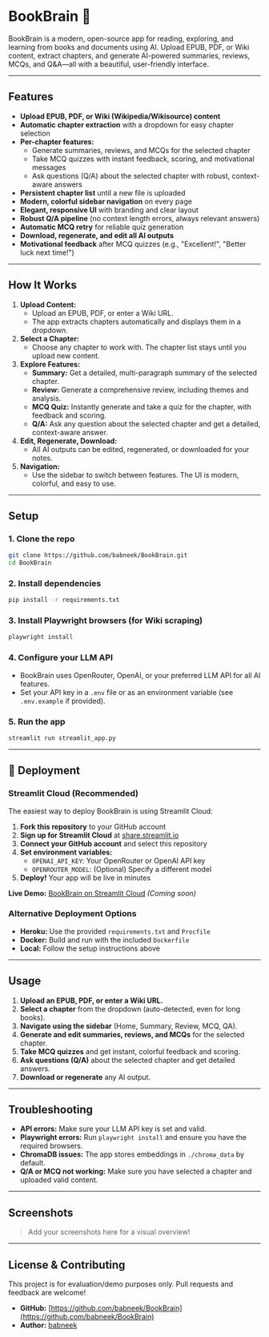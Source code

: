 # BookBrain 📘

BookBrain is a modern, open-source app for reading, exploring, and learning from books and documents using AI. Upload EPUB, PDF, or Wiki content, extract chapters, and generate AI-powered summaries, reviews, MCQs, and Q&A—all with a beautiful, user-friendly interface.

---

## Features

- **Upload EPUB, PDF, or Wiki (Wikipedia/Wikisource) content**
- **Automatic chapter extraction** with a dropdown for easy chapter selection
- **Per-chapter features:**
  - Generate summaries, reviews, and MCQs for the selected chapter
  - Take MCQ quizzes with instant feedback, scoring, and motivational messages
  - Ask questions (Q/A) about the selected chapter with robust, context-aware answers
- **Persistent chapter list** until a new file is uploaded
- **Modern, colorful sidebar navigation** on every page
- **Elegant, responsive UI** with branding and clear layout
- **Robust Q/A pipeline** (no context length errors, always relevant answers)
- **Automatic MCQ retry** for reliable quiz generation
- **Download, regenerate, and edit all AI outputs**
- **Motivational feedback** after MCQ quizzes (e.g., "Excellent!", "Better luck next time!")

---

## How It Works

1. **Upload Content:**
   - Upload an EPUB, PDF, or enter a Wiki URL.
   - The app extracts chapters automatically and displays them in a dropdown.
2. **Select a Chapter:**
   - Choose any chapter to work with. The chapter list stays until you upload new content.
3. **Explore Features:**
   - **Summary:** Get a detailed, multi-paragraph summary of the selected chapter.
   - **Review:** Generate a comprehensive review, including themes and analysis.
   - **MCQ Quiz:** Instantly generate and take a quiz for the chapter, with feedback and scoring.
   - **Q/A:** Ask any question about the selected chapter and get a detailed, context-aware answer.
4. **Edit, Regenerate, Download:**
   - All AI outputs can be edited, regenerated, or downloaded for your notes.
5. **Navigation:**
   - Use the sidebar to switch between features. The UI is modern, colorful, and easy to use.

---

## Setup

### 1. Clone the repo
```bash
git clone https://github.com/babneek/BookBrain.git
cd BookBrain
```

### 2. Install dependencies
```bash
pip install -r requirements.txt
```

### 3. Install Playwright browsers (for Wiki scraping)
```bash
playwright install
```

### 4. Configure your LLM API
- BookBrain uses OpenRouter, OpenAI, or your preferred LLM API for all AI features.
- Set your API key in a `.env` file or as an environment variable (see `.env.example` if provided).

### 5. Run the app
```bash
streamlit run streamlit_app.py
```

---

## 🚀 Deployment

### Streamlit Cloud (Recommended)

The easiest way to deploy BookBrain is using Streamlit Cloud:

1. **Fork this repository** to your GitHub account
2. **Sign up for Streamlit Cloud** at [share.streamlit.io](https://share.streamlit.io)
3. **Connect your GitHub account** and select this repository
4. **Set environment variables:**
   - `OPENAI_API_KEY`: Your OpenRouter or OpenAI API key
   - `OPENROUTER_MODEL`: (Optional) Specify a different model
5. **Deploy!** Your app will be live in minutes

**Live Demo:** [BookBrain on Streamlit Cloud](https://bookbrain.streamlit.app) *(Coming soon)*

### Alternative Deployment Options

- **Heroku:** Use the provided `requirements.txt` and `Procfile`
- **Docker:** Build and run with the included `Dockerfile`
- **Local:** Follow the setup instructions above

---

## Usage

1. **Upload an EPUB, PDF, or enter a Wiki URL.**
2. **Select a chapter** from the dropdown (auto-detected, even for long books).
3. **Navigate using the sidebar** (Home, Summary, Review, MCQ, QA).
4. **Generate and edit summaries, reviews, and MCQs** for the selected chapter.
5. **Take MCQ quizzes** and get instant, colorful feedback and scoring.
6. **Ask questions (Q/A)** about the selected chapter and get detailed answers.
7. **Download or regenerate** any AI output.

---

## Troubleshooting

- **API errors:** Make sure your LLM API key is set and valid.
- **Playwright errors:** Run `playwright install` and ensure you have the required browsers.
- **ChromaDB issues:** The app stores embeddings in `./chroma_data` by default.
- **Q/A or MCQ not working:** Make sure you have selected a chapter and uploaded valid content.

---

## Screenshots

> Add your screenshots here for a visual overview!

---

## License & Contributing

This project is for evaluation/demo purposes only. Pull requests and feedback are welcome!

- **GitHub:** [https://github.com/babneek/BookBrain](https://github.com/babneek/BookBrain)
- **Author:** [babneek](https://github.com/babneek) 